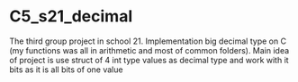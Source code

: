 # C5_s21_decimal
The third group project in school 21. Implementation big decimal type on C (my functions was  all in arithmetic and most of common folders). Main idea of project is use struct of 4 int type values as decimal type and work with it bits as it is all bits of one value 
